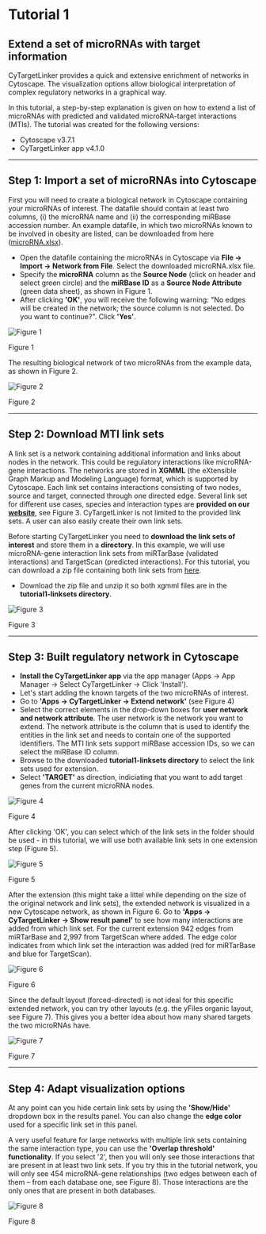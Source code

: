 # Tutorial 1
## Extend a set of microRNAs with target information

CyTargetLinker provides a quick and extensive enrichment of networks in Cytoscape. The visualization options allow biological interpretation of complex regulatory networks in a graphical way.

In this tutorial, a step-by-step explanation is given on how to extend a list of microRNAs with predicted and validated microRNA-target interactions (MTIs).
The tutorial was created for the following versions:
* Cytoscape v3.7.1 
* CyTargetLinker app v4.1.0

-----

## Step 1: Import a set of microRNAs into Cytoscape

First you will need to create a biological network in Cytoscape containing your microRNAs of interest. The datafile should contain at least two columns, (i) the microRNA name and (ii) the corresponding miRBase accession number. 
An example datafile, in which two microRNAs known to be involved in obesity are listed, can be downloaded from here ([microRNA.xlsx](../../data/tutorial1/microRNAs.xlsx)). 

* Open the datafile containing the microRNAs in Cytoscape via **File -> Import -> Network from File**. Select the downloaded microRNA.xlsx file.
* Specify the **microRNA** column as the **Source Node** (click on header and select green circle) and the **miRBase ID** as a **Source Node Attribute** (green data sheet), as shown in Figure 1. 
* After clicking **'OK'**, you will receive the following warning: "No edges will be created in the network; the source column is not selected. Do you want to continue?". Click **'Yes'**.

![Figure 1](../../images/tutorial1/figure1.png)

Figure 1

The resulting biological network of two microRNAs from the example data, as shown in Figure 2.

![Figure 2](../../images/tutorial1/figure2.png)

Figure 2

-----

## Step 2: Download MTI link sets
A link set is a network containing additional information and links about nodes in the network. This could be regulatory interactions like microRNA-gene interactions. The networks are stored in **XGMML** (the eXtensible Graph Markup and Modeling Language) format, which is supported by Cytoscape. Each link set contains interactions consisting of two nodes, source and target, connected through one directed edge. Several link set for different use cases, species and interaction types are **provided on our [website](https://cytargetlinker.github.io/pages/linksets)**, see Figure 3. CyTargetLinker is not limited to the provided link sets. A user can also easily create their own link sets.

Before starting CyTargetLinker you need to **download the link sets of interest** and store them in a **directory**. In this example, we will use microRNA-gene interaction link sets from miRTarBase (validated interactions) and TargetScan (predicted interactions). For this tutorial, you can download a zip file containing both link sets from [here](../../data/tutorial1/tutorial1-linksets.zip). 
* Download the zip file and unzip it so both xgmml files are in the **tutorial1-linksets directory**. 

![Figure 3](../../images/tutorial1/figure3.png)

Figure 3

-----

## Step 3: Built regulatory network in Cytoscape

* **Install the CyTargetLinker app** via the app manager (Apps -> App Manager -> Select CyTargetLinker -> Click 'Install').
* Let's start adding the known targets of the two microRNAs of interest.
* Go to **'Apps -> CyTargetLinker -> Extend network'** (see Figure 4)
* Select the correct elements in the drop-down boxes for **user network and network attribute**. The user network is the network you want to extend. The network attribute is the column that is used to identify the entities in the link set and needs to contain one of the supported identifiers. The MTI link sets support miRBase accession IDs, so we can select the miRBase ID column. 
* Browse to the downloaded **tutorial1-linksets directory** to select the link sets used for extension. 
* Select **'TARGET'** as direction, indiciating that you want to add target genes from the current microRNA nodes.

![Figure 4](../../images/tutorial1/figure4.png)

Figure 4

After clicking 'OK', you can select which of the link sets in the folder should be used - in this tutorial, we will use both available link sets in one extension step (Figure 5).

![Figure 5](../../images/tutorial1/figure5.png)

Figure 5

After the extension (this might take a littel while depending on the size of the original network and link sets), the extended network is visualized in a new Cytoscape network, as shown in Figure 6. Go to **'Apps -> CyTargetLinker -> Show result panel'** to see how many interactions are added from which link set. For the current extension 942 edges from miRTarBase and 2,997 from TargetScan where added. The edge color indicates from which link set the interaction was added (red for miRTarBase and blue for TargetScan).

![Figure 6](../../images/tutorial1/figure6.png)

Figure 6

Since the default layout (forced-directed) is not ideal for this specific extended network, you can try other layouts (e.g. the yFiles organic layout, see Figure 7). This gives you a better idea about how many shared targets the two microRNAs have.

![Figure 7](../../images/tutorial1/figure7.png)

Figure 7

-----

## Step 4: Adapt visualization options

At any point can you hide certain link sets by using the **'Show/Hide'** dropdown box in the results panel. You can also change the **edge color** used for a specific link set in this panel.

A very useful feature for large networks with multiple link sets containing the same interaction type, you can use the **'Overlap threshold' functionality**. If you select '2', then you will only see those interactions that are present in at least two link sets.
If you try this in the tutorial network, you will only see 454 microRNA-gene relationships (two edges between each of them – from each database one, see Figure 8). Those interactions are the only ones that are present in both databases.

![Figure 8](../../images/tutorial1/figure8.png)

Figure 8


